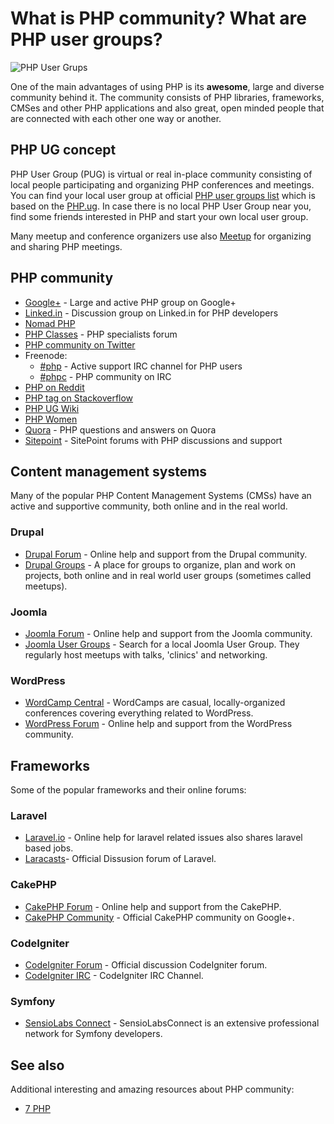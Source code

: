 # What is PHP community? What are PHP user groups?

![PHP User Grups](https://raw.githubusercontent.com/php-earth/PHP.earth/master/assets/images/community/php-user-groups.png "PHP User Groups")

One of the main advantages of using PHP is its **awesome**, large and diverse
community behind it. The community consists of PHP libraries, frameworks, CMSes
and other PHP applications and also great, open minded people that are connected
with each other one way or another.

## PHP UG concept

PHP User Group (PUG) is virtual or real in-place community consisting of local
people participating and organizing PHP conferences and meetings. You can find
your local user group at official [PHP user groups list][php-net-ug] which is
based on the [PHP.ug][php-ug]. In case there is no local PHP User Group near you,
find some friends interested in PHP and start your own local user group.

Many meetup and conference organizers use also [Meetup](http://www.meetup.com/)
for organizing and sharing PHP meetings.

## PHP community

* [Google+](https://plus.google.com/u/0/communities/104245651975268426012) - Large
  and active PHP group on Google+
* [Linked.in](https://www.linkedin.com/groups/42140) - Discussion group on Linked.in
  for PHP developers
* [Nomad PHP](http://nomadphp.com)
* [PHP Classes](http://www.phpclasses.org/discuss/) - PHP specialists forum
* [PHP community on Twitter](https://twitter.com/phpc)
* Freenode:
    * [#php](http://irc.lc/freenode/php) - Active support IRC
      channel for PHP users
    * [#phpc](http://irc.lc/freenode/phpc) - PHP community on IRC
* [PHP on Reddit](http://www.reddit.com/r/PHP)
* [PHP tag on Stackoverflow](http://stackoverflow.com/questions/tagged/php)
* [PHP UG Wiki](https://wiki.php.net/usergroups)
* [PHP Women](http://phpwomen.org/)
* [Quora](https://www.quora.com/topic/PHP-programming-language-1) - PHP questions
  and answers on Quora
* [Sitepoint](https://www.sitepoint.com/community/) - SitePoint forums with PHP
  discussions and support

## Content management systems

Many of the popular PHP Content Management Systems (CMSs) have an active and
supportive community, both online and in the real world.

### Drupal

* [Drupal Forum](https://www.drupal.org/forum) - Online help and support from the
  Drupal community.
* [Drupal Groups](https://groups.drupal.org/) -  A place for groups to organize,
  plan and work on projects, both online and in real world user groups (sometimes
  called meetups).

### Joomla

* [Joomla Forum](https://forum.joomla.org/) - Online help and support from the
  Joomla community.
* [Joomla User Groups](https://community.joomla.org/user-groups/find-a-user-group.html) - Search
  for a local Joomla User Group. They regularly host meetups with talks, 'clinics'
  and networking.

### WordPress

* [WordCamp Central](http://central.wordcamp.org/schedule/) - WordCamps are casual,
  locally-organized conferences covering everything related to WordPress.
* [WordPress Forum](https://wordpress.org/support/) - Online help and support from
  the WordPress community.

## Frameworks

Some of the popular frameworks and their online forums:

### Laravel

* [Laravel.io](http://laravel.io/forum) - Online help for laravel related issues
  also shares laravel based jobs.
* [Laracasts](https://laracasts.com/discuss)- Official Dissusion forum of Laravel.

### CakePHP

* [CakePHP Forum](http://discourse.cakephp.org/) - Online help and support from
  the CakePHP.
* [CakePHP Community](https://plus.google.com/communities/108328920558088369819) - Official
  CakePHP community on Google+.

### CodeIgniter

* [CodeIgniter Forum](http://forum.codeigniter.com/) - Official discussion CodeIgniter
  forum.
* [CodeIgniter IRC](http://webchat.freenode.net/?channels=codeigniter) - CodeIgniter
  IRC Channel.

### Symfony

* [SensioLabs Connect](https://connect.sensiolabs.com/login) - SensioLabsConnect is an extensive professional network for Symfony developers.

## See also

Additional interesting and amazing resources about PHP community:

* [7 PHP](http://7php.com/category/conferences-user-groups/)


[php-net-ug]: http://php.net/ug
[php-ug]: http://php.ug
